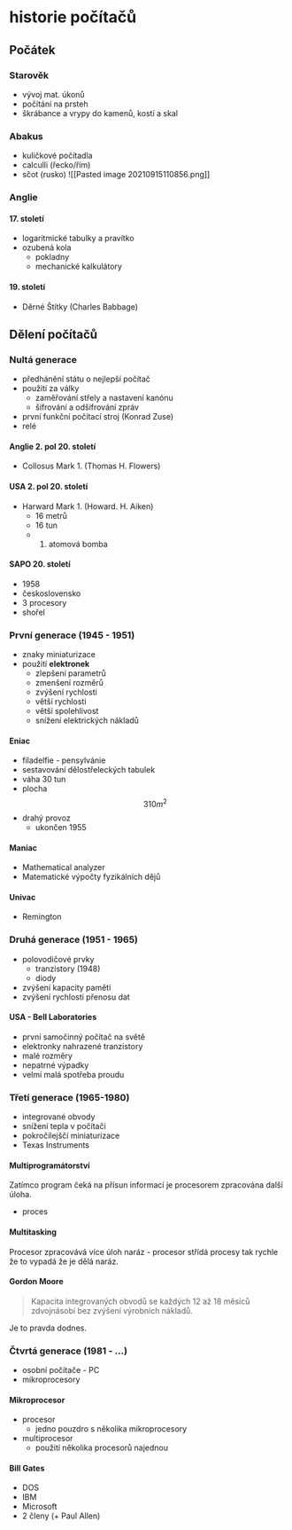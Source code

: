 # historie počítačů
## Počátek
### Starověk
- vývoj mat. úkonů
- počítání na prsteh
- škrábance a vrypy do kamenů, kostí a skal

### Abakus
- kuličkové počítadla
- calculli (řecko/řím)
- sčot (rusko)
![[Pasted image 20210915110856.png]]
### Anglie
#### 17. století
- logaritmické tabulky a pravítko
- ozubená kola
	- pokladny
	- mechanické kalkulátory
#### 19. století
- Děrné Štítky (Charles Babbage) 
## Dělení počítačů
### Nultá generace
- předhánění státu o nejlepší počítač
- použití za války
	- zaměřování střely a nastavení kanónu
	- šifrování a odšifrování zpráv
- první funkční počítací stroj (Konrad Zuse)
- relé
#### Anglie 2. pol 20. století
- Collosus Mark 1. (Thomas H. Flowers)
#### USA 2. pol 20. století
- Harward Mark 1. (Howard. H. Aiken)
	- 16 metrů
	- 16 tun
	- 1. atomová bomba
#### SAPO 20. století
- 1958
- československo
- 3 procesory
- shořel
### První generace (1945 - 1951)
- znaky miniaturizace
- použití **elektronek**
	- zlepšení parametrů
	- zmenšení rozměrů
	- zvýšení rychlosti
	- větší rychlosti
	- větší spolehlivost
	- snížení elektrických nákladů
#### Eniac
- filadelfie - pensylvánie
- sestavování dělostřeleckých tabulek
- váha 30 tun
- plocha $$310 m^2$$
- drahý provoz
	- ukončen 1955
#### Maniac
- Mathematical analyzer 
- Matematické výpočty fyzikálních dějů
#### Univac
- Remington
### Druhá generace (1951 - 1965)
- polovodičové prvky
	- tranzistory (1948)
	- diody
- zvýšení kapacity paměti
- zvýšení rychlosti přenosu dat
#### USA - Bell Laboratories
- první samočinný počítač na světě
- elektronky nahrazené tranzistory
- malé rozměry
- nepatrné výpadky
- velmi malá spotřeba proudu
### Třetí generace (1965-1980)
- integrované obvody
- snížení tepla v počítači
- pokročilejščí miniaturizace
- Texas Instruments
#### Multiprogramátorství
Zatímco program čeká na přísun informací je procesorem zpracována další úloha.
- proces
#### Multitasking
Procesor zpracovává více úloh naráz - procesor střídá procesy tak rychle že to vypadá že je dělá naráz.
#### Gordon Moore
> Kapacita integrovaných obvodů se každých 12 až 18 měsíců zdvojnásobí bez zvýšení výrobních nákladů.

Je to pravda dodnes.
### Čtvrtá generace (1981 - ...)
- osobní počítače - PC
- mikroprocesory

#### Mikroprocesor
- procesor
	- jedno pouzdro s několika mikroprocesory
- multiprocesor
	- použití několika procesorů najednou

#### Bill Gates
- DOS
- IBM
- Microsoft
- 2 členy (+ Paul Allen)